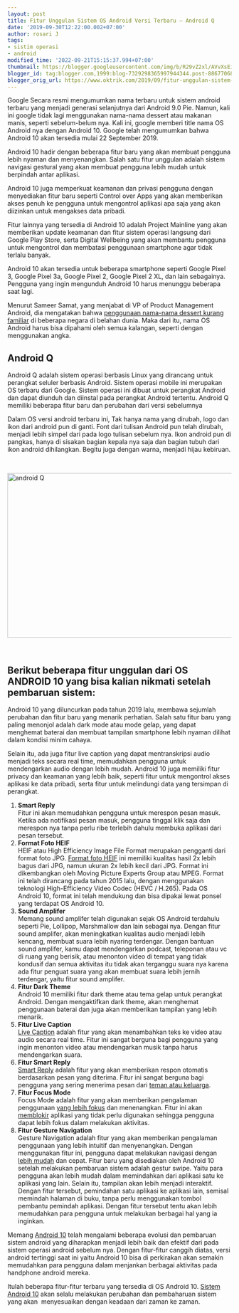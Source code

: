 ```yaml
---
layout: post
title: Fitur Unggulan Sistem OS Android Versi Terbaru – Android Q
date: '2019-09-30T12:22:00.002+07:00'
author: rosari J
tags:
- sistim operasi
- android
modified_time: '2022-09-21T15:15:37.994+07:00'
thumbnail: https://blogger.googleusercontent.com/img/b/R29vZ2xl/AVvXsEi4TQTKmQeidx4yu9__-cSd6NBwPwvezYoFOnBCAmtc2CsFSRxGdz1SccCjuV7Cm6qZr3EV2CY-_xcKhPbMbZKHzUa0PPbs9ZQzxiplfBnOEF2r31PjD4K4GoLgFaTUVrCnLFwXcvxcctayxTlHFPQwi9h_Hx4TJTGfvQeePxhr9xivIX7AKgFRR5ZSqA/s72-w640-c-h370/android-10_640x369.jpg
blogger_id: tag:blogger.com,1999:blog-7329298365997944344.post-8867706817304928616
blogger_orig_url: https://www.oktrik.com/2019/09/fitur-unggulan-sistem-os-android-versi.html
---
```


<p>Google Secara resmi mengumumkan nama terbaru untuk sistem android terbaru yang menjadi generasi selanjutnya dari Android 9.0 Pie. Namun, kali ini google tidak lagi menggunakan nama-nama dessert atau makanan manis, seperti sebelum-belum nya. Kali ini, google memberi title nama OS Android nya dengan Android 10.&nbsp;Google telah mengumumkan bahwa Android 10 akan tersedia mulai 22 September 2019.</p>
<p>Android 10 hadir dengan beberapa fitur baru yang akan membuat pengguna lebih nyaman dan menyenangkan. Salah satu fitur unggulan adalah sistem navigasi gestural yang akan membuat pengguna lebih mudah untuk berpindah antar aplikasi.</p>
<p>Android 10 juga memperkuat keamanan dan privasi pengguna dengan menyediakan fitur baru seperti Control over Apps yang akan memberikan akses penuh ke pengguna untuk mengontrol aplikasi apa saja yang akan diizinkan untuk mengakses data pribadi.</p>
<p>Fitur lainnya yang tersedia di Android 10 adalah Project Mainline yang akan memberikan update keamanan dan fitur sistem operasi langsung dari Google Play Store, serta Digital Wellbeing yang akan membantu pengguna untuk mengontrol dan membatasi penggunaan smartphone agar tidak terlalu banyak.</p>
<p>Android 10 akan tersedia untuk beberapa smartphone seperti Google Pixel 3, Google Pixel 3a, Google Pixel 2, Google Pixel 2 XL, dan lain sebagainya. Pengguna yang ingin mengunduh Android 10 harus menunggu beberapa saat lagi.</p>
<p>Menurut Sameer Samat, yang menjabat di VP of Product Management Android, dia mengatakan bahwa <a href="https://www.blog.google/products/android/evolving-android-brand/" target="_blank" rel="nofollow noopener">penggunaan nama-nama dessert kurang familiar</a> di beberapa negara di belahan dunia. Maka dari itu, nama OS Android harus bisa dipahami oleh semua kalangan, seperti dengan menggunakan angka.</p>
<h2>Android Q</h2>
<p>Android Q adalah sistem operasi berbasis Linux yang dirancang untuk perangkat seluler berbasis Android. Sistem operasi mobile ini merupakan OS terbaru dari Google. Sistem operasi ini dibuat untuk perangkat Android dan dapat diunduh dan diinstal pada perangkat Android tertentu. Android Q memiliki beberapa fitur baru dan perubahan dari versi sebelumnya</p>
<p>Dalam OS versi android terbaru ini, Tak hanya nama yang dirubah, logo dan ikon dari android pun di ganti. Font dari tulisan Android pun telah dirubah, menjadi lebih simpel dari pada logo tulisan sebelum nya. Ikon android pun di pangkas, hanya di sisakan bagian kepala nya saja dan bagian tubuh dari ikon android dihilangkan. Begitu juga dengan warna, menjadi hijau kebiruan.</p>
<p>&nbsp;</p>
<div><a href="https://blogger.googleusercontent.com/img/b/R29vZ2xl/AVvXsEi4TQTKmQeidx4yu9__-cSd6NBwPwvezYoFOnBCAmtc2CsFSRxGdz1SccCjuV7Cm6qZr3EV2CY-_xcKhPbMbZKHzUa0PPbs9ZQzxiplfBnOEF2r31PjD4K4GoLgFaTUVrCnLFwXcvxcctayxTlHFPQwi9h_Hx4TJTGfvQeePxhr9xivIX7AKgFRR5ZSqA/s640/android-10_640x369.jpg"><img src="https://blogger.googleusercontent.com/img/b/R29vZ2xl/AVvXsEi4TQTKmQeidx4yu9__-cSd6NBwPwvezYoFOnBCAmtc2CsFSRxGdz1SccCjuV7Cm6qZr3EV2CY-_xcKhPbMbZKHzUa0PPbs9ZQzxiplfBnOEF2r31PjD4K4GoLgFaTUVrCnLFwXcvxcctayxTlHFPQwi9h_Hx4TJTGfvQeePxhr9xivIX7AKgFRR5ZSqA/w640-h370/android-10_640x369.jpg" alt="android Q" width="640" height="370" border="0" data-original-height="369" data-original-width="640" /></a></div>
<p>&nbsp;</p>
<h2>Berikut beberapa fitur unggulan dari OS ANDROID 10 yang bisa kalian nikmati setelah pembaruan sistem:</h2>
<p>Android 10 yang diluncurkan pada tahun 2019 lalu, membawa sejumlah perubahan dan fitur baru yang menarik perhatian. Salah satu fitur baru yang paling menonjol adalah dark mode atau mode gelap, yang dapat menghemat baterai dan membuat tampilan smartphone lebih nyaman dilihat dalam kondisi minim cahaya.</p>
<p>Selain itu, ada juga fitur live caption yang dapat mentranskripsi audio menjadi teks secara real time, memudahkan pengguna untuk mendengarkan audio dengan lebih mudah. Android 10 juga memiliki fitur privacy dan keamanan yang lebih baik, seperti fitur untuk mengontrol akses aplikasi ke data pribadi, serta fitur untuk melindungi data yang tersimpan di perangkat.</p>
<ol>
<li><strong>Smart Reply</strong><br />Fitur ini akan memudahkan pengguna untuk merespon pesan masuk. Ketika ada notifikasi pesan masuk, pengguna tinggal klik saja dan merespon nya tanpa perlu ribe terlebih dahulu membuka aplikasi dari pesan tersebut.</li>
<li><strong>Format Foto HEIF</strong><br />HEIF atau High Efficiency Image File Format merupakan pengganti dari format foto JPG. <a title="Android 10 Kini Telah Mendukung Gambar Dengan Teknologi High Efficiency Image File Format" href="https://www.oktrik.com/2019/10/android-10-kini-telah-mendukung-gambar.html">Format foto HEIF</a> ini memiliki kualitas hasil 2x lebih bagus dari JPG, namun ukuran 2x lebih kecil dari JPG. Format ini dikembangkan oleh Moving Picture Experts Group atau MPEG. Format ini telah dirancang pada tahun 2015 lalu, dengan menggunakan teknologi High-Efficiency Video Codec (HEVC / H.265). Pada OS Android 10, format ini telah mendukung dan bisa dipakai lewat ponsel yang terdapat OS Android 10.</li>
<li><strong>Sound Amplifer</strong><br />Memang sound amplifer telah digunakan sejak OS Android terdahulu seperti Pie, Lollipop, Marshmallow dan lain sebagai nya. Dengan fitur sound amplifer, akan meningkatkan kualitas audio menjadi lebih kencang, membuat suara lebih nyaring terdengar. Dengan bantuan sound amplifer, kamu dapat mendengarkan podcast, teleponan atau vc di ruang yang berisik, atau menonton video di tempat yang tidak kondusif dan semua aktivitas itu tidak akan terganggu suara nya karena ada fitur penguat suara yang akan membuat suara lebih jernih terdengar, yaitu fitur sound amplifer.</li>
<li><strong>Fitur Dark Theme</strong><br />Android 10 memiliki fitur dark theme atau tema gelap untuk perangkat Android. Dengan mengaktifkan dark theme, akan menghemat penggunaan baterai dan juga akan memberikan tampilan yang lebih menarik.</li>
<li><strong>Fitur Live Caption</strong><br /><a href="https://support.google.com/accessibility/android/answer/9350862?hl=en">Live Caption</a> adalah fitur yang akan menambahkan teks ke video atau audio secara real time. Fitur ini sangat berguna bagi pengguna yang ingin menonton video atau mendengarkan musik tanpa harus mendengarkan suara.</li>
<li><strong>Fitur Smart Reply</strong><br /><a href="https://www.oktrik.com/2019/10/cara-mengaktifkan-dan-menggunakan-fitur.html">Smart Reply</a> adalah fitur yang akan memberikan respon otomatis berdasarkan pesan yang diterima. Fitur ini sangat berguna bagi pengguna yang sering menerima pesan dari <a href="https://developers.google.com/ml-kit/language/smart-reply">teman atau keluarga</a>.</li>
<li><strong>Fitur Focus Mode</strong><br />Focus Mode adalah fitur yang akan memberikan pengalaman penggunaan <a href="https://blog.google/products/android/android-focus-mode/">yang lebih fokus</a> dan menenangkan. Fitur ini akan <a href="https://www.oktrik.com/2022/03/10-aplikasi-blokir-telepon-terbaik.html">memblokir</a> aplikasi yang tidak perlu digunakan sehingga pengguna dapat lebih fokus dalam melakukan aktivitas.</li>
<li><strong>Fitur Gesture Navigation</strong><br />Gesture Navigation adalah fitur yang akan memberikan pengalaman penggunaan yang lebih intuitif dan menyenangkan. Dengan menggunakan fitur ini, pengguna dapat melakukan navigasi dengan <a href="https://support.google.com/android/answer/9079644?hl=en">lebih mudah</a> dan cepat. Fitur baru yang disediakan oleh Android 10 setelah melakukan pembaruan sistem adalah gestur swipe. Yaitu para pengguna akan lebih mudah dalam memindahkan dari aplikasi satu ke aplikasi yang lain. Selain itu, tampilan akan lebih menjadi interaktif. Dengan fitur tersebut, pemindahan satu aplikasi ke aplikasi lain, semisal memindah halaman di buku, tanpa perlu menggunakan tombol pembantu pemindah aplikasi. Dengan fitur tersebut tentu akan lebih memudahkan para pengguna untuk melakukan berbagai hal yang ia inginkan.</li>
</ol>
<p>Memang <a href="https://developer.android.com/about/versions/10" target="_blank" rel="nofollow noopener">Android 10</a> telah mengalami beberapa evolusi dan pembaruan sistem android yang diharapkan menjadi lebih baik dan efektif dari pada sistem operasi android sebelum nya. Dengan fitur-fitur canggih diatas, versi android tertinggi saat ini yaitu Android 10 bisa di perkirakan akan semakin memudahkan para pengguna dalam menjankan berbagai aktivitas pada handphone android mereka.</p>
<p>Itulah beberapa fitur-fitur terbaru yang tersedia di OS Android 10. <a href="https://www.android.com/android-10/" target="_blank" rel="nofollow noopener">Sistem Android 10</a> akan selalu melakukan perubahan dan pembaharuan sistem yang akan&nbsp; menyesuaikan dengan keadaan dari zaman ke zaman.</p>
<p>&nbsp;</p>
